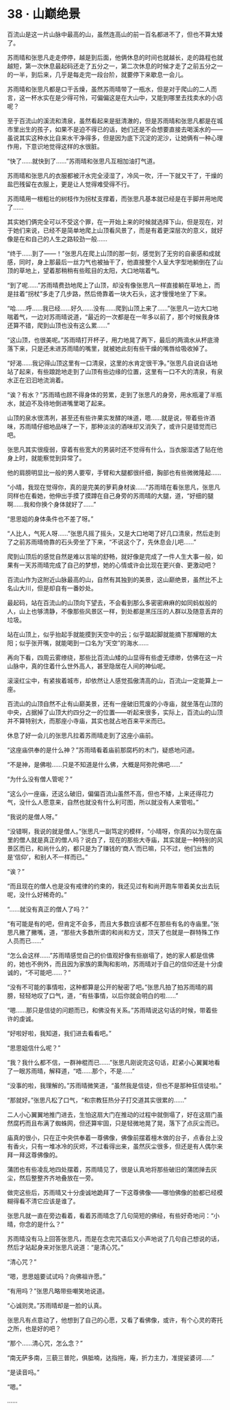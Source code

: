 # 38 · 山巅绝景

百流山是这一片山脉中最高的山，虽然连高山的前一百名都进不了，但也不算太矮了。

苏雨晴和张思凡走走停停，越是到后面，他俩休息的时间也就越长，走的路程也就越短，第一次休息最起码还走了五分之一，第二次休息的时候才走了之前五分之一的一半，到后来，几乎是每走完一段台阶，就要停下来歇息一会儿。

苏雨晴和张思凡都是口干舌燥，虽然苏雨晴带了一瓶水，但是对于爬山的二人而言，这一杯水实在是少得可怜，可偏偏这是在大山中，又能到哪里去找卖水的小店呢？

至于百流山的溪流和清泉，虽然看起来是挺清澈的，但是苏雨晴和张思凡都是在城市里出生的孩子，如果不是迫不得已的话，她们还是不会想要直接去喝溪水的——虽说其实这种水比自来水干净得多，但是因为底下沉淀的泥沙，让她俩有一种心理作用，下意识地觉得这样的水很脏。

“快了……就快到了……”苏雨晴和张思凡互相加油打气道。

苏雨晴和张思凡的衣服都被汗水完全浸湿了，冷风一吹，汗一下就又干了，干燥的盐巴残留在衣服上，更是让人觉得难受得不行。

苏雨晴用一根粗壮的树枝作为拐杖支撑着，而张思凡基本就已经是在手脚并用地爬了……

其实她们俩完全可以不受这个罪，在一开始上来的时候就选择下山，但是现在，对于她们来说，已经不是简单地爬上山顶看风景了，而是有着更深层次的意义，就好像是在和自己的人生之路较劲一般……

“终于……到了——！”张思凡在爬上山顶的那一刻，感觉到了无穷的自豪感和成就感，同时，身上那最后一丝力气也被抽干了，他直接整个人呈大字型地躺倒在了山顶的草地上，望着那稍稍有些眩目的太阳，大口地喘着气。

“到了呢……”苏雨晴费劲地爬上了山顶，却没有像张思凡一样直接躺在草地上，而是拄着“拐杖”多走了几步路，然后倚靠着一块大石头，这才慢慢地坐了下来。

“哈……呼……我已经……好久……没有……爬到山顶上来了……”张思凡一边大口地喘着气，一边对苏雨晴说道，“最近的一次都是在一年多以前了，那个时候我身体还算不错，爬到山顶也没有这么累……”

“这山顶，也很美呢。”苏雨晴打开杯子，用力地晃了两下，最后的两滴水从杯底滑落下来，只是还未进苏雨晴的嘴里，就被她此刻有些干燥的嘴唇给吸收掉了。

“好渴……我记得山顶这里有一口清泉，这里的水肯定很干净。”张思凡自说自话地站了起来，有些踉跄地走到了山顶有些边缘的位置，这里有一口不大的清泉，有泉水正在汩汩地流淌着。

“诶？有水？”苏雨晴也顾不得身体的劳累，走到了张思凡的身旁，用水瓶灌了半瓶水，就迫不及待地倒进嘴里喝了起来。

山顶的泉水很清冽，甚至还有些许果实发酵的味道，嗯……就是说，带着些许酒味，苏雨晴仔细地品味了一下，那种淡淡的酒味却又消失了，或许只是错觉而已吧。

张思凡其实很瘦弱，穿着有些宽大的男装时还不觉得有什么，当衣服湿透了贴在他身上时，就能察觉到异常了。

他的肩膀明显比一般的男人要窄，手臂和大腿都很纤细，胸部也有些微微隆起……

“小晴，我现在觉得你，真的是完美的萝莉身材诶……”苏雨晴在看张思凡，张思凡同样也在看她，他伸出手摸了摸蹲在自己身旁的苏雨晴的大腿，道，“好细的腿啊……我和你换个身体就好了……”

“思思姐的身体条件也不差了呀。”

“人比人，气死人呀……”张思凡摇了摇头，又是大口地喝了好几口清泉，然后走到了之前苏雨晴倚靠的石头旁坐了下来，“不说这个了，先休息会儿吧……”

爬到山顶后的感觉自然是难以言喻的舒畅，就好像是完成了一件人生大事一般，如果有一天苏雨晴完成了自己的梦想，她的心情或许会比现在更兴奋、更激动吧？

百流山作为这附近山脉最高的山，自然有其独到的美景，这山巅绝景，虽然比不上名山大川，但是却自有一番妙处。

最起码，站在百流山的山顶向下望去，不会看到那么多密密麻麻的如同蚂蚁般的人，山上也够清静，不像那些风景区一样，到处都是黑压压的人群以及随意丢弃的垃圾。

站在山顶上，似乎抬起手就能摸到天空中的云；似乎踮起脚就能摘下那耀眼的太阳；似乎张开嘴，就能喝到一口名为“天空”的海水……

再向下看，四周云雾缭绕，那些比百流山矮的山显得有些虚无缥缈，仿佛在这一片山脉中，真的住着什么世外高人，甚至隐居在人间的神仙呢。

滚滚红尘中，有紧挨着城市，却依然让人感觉孤傲清高的山，百流山一定能算上一座。

百流山的山顶自然不止有山巅美景，还有一座破旧荒废的小寺庙，就坐落在山顶的中央，占据掉了山顶大约四分之一的位置——听起来很多，实际上，百流山的山顶并不算特别大，而那座小寺庙，其实也就占地百来平米而已。

休息了好一会儿的张思凡拉着苏雨晴走到了这座小庙前。

“这座庙供奉的是什么神？”苏雨晴看着庙前那腐朽的木门，疑惑地问道。

“不是神，是佛啦……只是不知道是什么佛，大概是阿弥陀佛吧……”

“为什么没有僧人管呢？”

“这么小一座庙，还这么破旧，偏偏百流山虽然不高，但也不矮，上来还得花力气，没什么人愿意来，自然也就没有什么利可图，所以就没有人来管啦。”

“我说的是僧人呀。”

“没错啊，我说的就是僧人。”张思凡一副笃定的模样，“小晴呀，你真的以为现在庙里的僧人就是真正的僧人吗？说白了，现在的那些大寺庙，其实就是一种特别的风景区而已，和尚什么的，都只是为了赚钱的‘商人’而已嘛，只不过，他们出售的是‘信仰’，和别人不一样而已。”

“诶？”

“而且现在的僧人也是没有戒律的约束的，我还见过有和尚开跑车带着美女出去玩呢，没什么好稀奇的。”

“……就没有真正的僧人了吗？”

“有可能是有的吧，但肯定不会多，而且大多数应该都不在那些有名的寺庙里。”张思凡撇了撇嘴，道，“那些大多数所谓的和尚和方丈，顶天了也就是一群特殊工作人员而已……”

“怎么会这样……”苏雨晴感觉自己的价值观好像有些崩塌了，她的家人都是信佛的，她也不例外，而且因为家族的熏陶和影响，苏雨晴对于自己的信仰还是十分虔诚的，“不可能吧……？”

“没有不可能的事情啦，这种都算是公开的秘密了吧。”张思凡拍了拍苏雨晴的肩膀，轻轻地叹了口气，道，“有些事情，以后你就会明白的啦……”

“嗯……那只是信徒的问题而已，和佛没有关系。”苏雨晴说这句话的时候，带着些许的虔诚。

“好啦好啦，我知道，我们进去看看吧。”

“思思姐信什么呢？”

“我？我什么都不信，一群神棍而已……”张思凡刚说完这句话，赶紧小心翼翼地看了一眼苏雨晴，解释道，“唔……那个，不是……”

“没事的啦，我理解的。”苏雨晴微笑道，“虽然我是信徒，但也不是那种狂信徒啦。”

“那就好。”张思凡松了口气，“和宗教狂热分子打交道其实很累的……”

二人小心翼翼地推门进去，生怕这扇大门在推动的过程中就倒塌了，好在这扇门虽然腐朽而且布满了蜘蛛网，但还算牢固，只是轻微地晃了晃，落下了点灰尘而已。

庙真的很小，只在正中央供奉着一尊佛像，佛像前摆着檀木做的台子，点香台上没有香火，只有一堆冰冷的灰烬，不过看得出来，虽然灰尘很多，但还是有人偶尔来拜一拜这尊佛像的。

蒲团也有些凌乱地四处摆着，苏雨晴见了，很是认真地将那些破旧的蒲团掸去灰尘，然后整整齐齐地叠放在一旁。

做完这些后，苏雨晴又十分虔诚地跪拜了一下这尊佛像——哪怕佛像的脸都已经模糊得看不清它应该是谁了。

张思凡就一直在旁边看着，看着苏雨晴念了几句简短的佛经，有些好奇地问：“小晴，你念的是什么？”

苏雨晴没有马上回答张思凡，而是在念完咒语后又小声地说了几句自己想说的话，然后才站起身来对张思凡说道：“是清心咒。”

“清心咒？”

“嗯，思思姐要试试吗？向佛祖许愿。”

“有用吗？”张思凡略带些嘲笑地说道。

“心诚则灵。”苏雨晴却是一脸的认真。

张思凡有点意动了，他想到了自己的心愿，又看了看佛像，或许，有个心灵的寄托之所，也是好的吧？

“那个……清心咒，怎么念？”

“南无萨多南，三藐三普陀，俱胝喃，达指拖，庵，折力主力，准提娑婆诃……”

“是读音吗。”

“嗯。”

……
